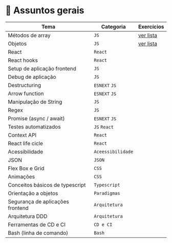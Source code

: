 # 📝 Assuntos gerais

| Tema                             | Categoria         | Exercícios                                                                 |
| -------------------------------- | ----------------- | -------------------------------------------------------------------------- |
| Métodos de array                 | `JS`              | [ver lista](../../exercicios/assuntos-gerais/2022-11-03-metodos-de-array/) |
| Objetos                          | `JS`              | [ver lista](../../exercicios/assuntos-gerais/2022-11-22-objetos/)          |
| React                            | `React`           |
| React hooks                      | `React`           |
| Setup de aplicação frontend      | `JS`              |
| Debug de aplicação               | `JS`              |
| Destructuring                    | `ESNEXT` `JS`     |
| Arrow function                   | `ESNEXT` `JS`     |
| Manipulação de String            | `JS`              |
| Regex                            | `JS`              |
| Promise (async / await)          | `ESNEXT` `JS`     |
| Testes automatizados             | `JS` `React`      |
| Context API                      | `React`           |
| React life cicle                 | `React`           |
| Acessibilidade                   | `Aceessibilidade` |
| JSON                             | `JSON`            |
| Flex Box e Grid                  | `CSS`             |
| Animações                        | `CSS`             |
| Conceitos básicos de typescript  | `Typescript`      |
| Orientação a objetos             | `Paradigmas`      |
| Segurança de aplicações frontend | `Arquitetura`     |
| Arquitetura DDD                  | `Arquitetura`     |
| Ferramentas de CD e CI           | `CD e CI`         |
| Bash (linha de comando)          | `Bash`            |
